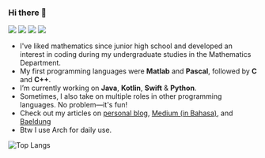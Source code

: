 ### Hi there 👋
<a target="_blank" href="https://www.linkedin.com/in/hanggaajisayekti/"><img src="https://img.shields.io/badge/LinkedIn-0077B5?style=for-the-badge&logo=linkedin&logoColor=white"/></a>
<a target="_blank" href="https://www.hackerrank.com/bazeniancode"><img src="https://img.shields.io/badge/-Hackerrank-2EC866?style=for-the-badge&logo=HackerRank&logoColor=white"/></a>
<a target="_blank" href="https://www.baeldung.com/author/hanggaajisayekti"><img src="https://img.shields.io/badge/Baeldung-63B175?style=for-the-badge&logo=Spring&logoColor=white"/></a>
<a target="_blank" href="https://hangga-aji-sayekti.medium.com/"><img src="https://img.shields.io/badge/Medium-000000?style=for-the-badge&logo=Medium&logoColor=white"/></a>


- I've liked mathematics since junior high school and developed an interest in coding during my undergraduate studies in the Mathematics Department.
- My first programming languages were **Matlab** and **Pascal**, followed by **C** and **C++**.
- I’m currently working on **Java**, **Kotlin**, **Swift** & **Python**.
- Sometimes, I also take on multiple roles in other programming languages. No problem—it's fun!
- Check out my articles on <a href="https://hangga.github.io/blog/index.html" target="_blank">personal blog</a>, <a href="https://medium.com/@hangga-aji-sayekti" target="_blank">Medium (in Bahasa)</a>, and <a href="https://www.baeldung.com/author/hanggaajisayekti" target="_blank">Baeldung</a>
- Btw I use Arch for daily use.
  
![Top Langs](https://github-readme-stats.vercel.app/api/top-langs/?username=hangga&hide=css,scss,html&langs_count=10&layout=compact&theme=ambient_gradient)







<!--
**hangga/hangga** is a ✨ _special_ ✨ repository because its `README.md` (this file) appears on your GitHub profile.

Here are some ideas to get you started:

- 🔭 I’m currently working on Java, Kotlin and Swift
- 🌱 I’m currently learning Jetpack Compose & KMP
- 👯 I’m looking to collaborate on ...
- 🤔 I’m looking for help with ...
- 💬 Ask me about ...
- 📫 How to reach me: ...
- 😄 Pronouns: ...
- ⚡ Fun fact: ...
-->


